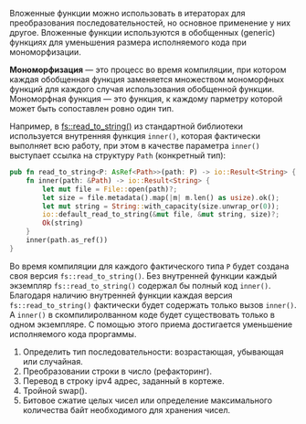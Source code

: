 
[comment]: # (TODO: При описаннии типов нужно рассказать также о функциональных типах и использование функций в переменных)

[comment]: # (TODO: В главе про дженерики следует использовать этот раздел про мономорфизацию)

Вложенные функции можно использовать в итераторах для преобразования последовательностей, но основное применение у них другое. Вложенные функции используются в обобщенных (generic) функциях для уменьшения размера исполняемого кода при мономорфизации.

**Мономорфизация** — это процесс во время компиляции, при котором каждая обобщенная функция заменяется множеством мономорфных функций для каждого случая использования обобщенной функции. Мономорфная функция — это функция, к каждому парметру которой может быть сопоставлен ровно один тип.

Например, в [fs::read_to_string()](https://github.com/rust-lang/rust/blob/master/library/std/src/fs.rs#L295-L304) из стандартной библиотеки используется внутренняя функция `inner()`, которая фактически выполняет всю работу, при этом в качестве параметра `inner()` выступает ссылка на структуру `Path` (конкретный тип):

```rust
pub fn read_to_string<P: AsRef<Path>>(path: P) -> io::Result<String> {
    fn inner(path: &Path) -> io::Result<String> {
        let mut file = File::open(path)?;
        let size = file.metadata().map(|m| m.len() as usize).ok();
        let mut string = String::with_capacity(size.unwrap_or(0));
        io::default_read_to_string(&mut file, &mut string, size)?;
        Ok(string)
    }
    inner(path.as_ref())
}
```

Во время компиляции для каждого фактического типа `P` будет создана своя версия `fs::read_to_string()`. Без внутренней функции каждый экземпляр `fs::read_to_string()` содержал бы полный код `inner()`. Благодаря наличию внутренней функции каждая версия `fs::read_to_string()` фактически будет содержать только вызов `inner()`. А `inner()` в скомпилиролванном коде будет существовать только в одном экземпляре. С помощью этого приема достигается уменьшение исполняемого кода проргаммы.


[comment]: # (TODO: Задачи на будущее)
1. Определить тип последовательности: возрастающая, убывающая или случайная.
2. Преобразовании строки в число (рефакторинг).
3. Перевод в строку ipv4 адрес, заданный в кортеже.
4. Тройной swap().
5. Битовое сжатие целых чисел или определение максимального количества байт необходимого для хранения чисел.
